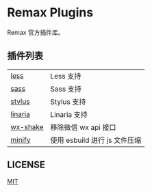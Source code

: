 # Remax Plugins

Remax 官方插件库。

## 插件列表

|                       |                       |
|-----------------------|-----------------------|
| [less](packages/less) | Less 支持               |
| [sass](packages/sass) | Sass 支持               |
| [stylus](packages/stylus) | Stylus 支持             |
| [linaria](packages/linaria) | Linaria 支持            |
| [wx-shake](packages/wx-shake) | 移除微信 wx api 接口        |
| [minify](packages/minify) | 使用 esbuild 进行 js 文件压缩 |

## LICENSE

[MIT](LICENSE)
